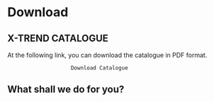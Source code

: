 # Download

## X-TREND CATALOGUE

At the following link, you can download the catalogue in PDF format.

						Download Catalogue

## What shall we do for you?